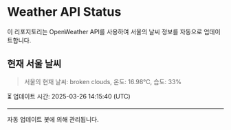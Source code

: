
# Weather API Status

이 리포지토리는 OpenWeather API를 사용하여 서울의 날씨 정보를 자동으로 업데이트합니다.

## 현재 서울 날씨
> 서울의 현재 날씨: broken clouds, 온도: 16.98°C, 습도: 33%

⏳ 업데이트 시간: 2025-03-26 14:15:40 (UTC)

---
자동 업데이트 봇에 의해 관리됩니다.
